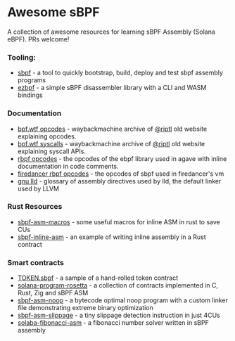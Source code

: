 # Awesome sBPF

A collection of awesome resources for learning sBPF Assembly (Solana eBPF). PRs welcome!

### Tooling:
- [sbpf](https://github.com/deanmlittle/sbpf) - a tool to quickly bootstrap, build, deploy and test sbpf assembly programs
- [ezbpf](https://github.com/deanmlittle/ezbpf) - a simple sBPF disassembler library with a CLI and WASM bindings

### Documentation
- [bpf.wtf opcodes](https://wayback-api.archive.org/web/20231004134038/https://bpf.wtf/sol-0x03-isa/) - waybackmachine archive of [@riptl](https://github.com/riptl) old website explaining opcodes.
- [bpf.wtf syscalls](https://web.archive.org/web/20231004144333/https://bpf.wtf/sol-0x04-syscalls/) - waybackmachine archive of [@riptl](https://github.com/riptl) old website explaining syscall APIs.
- [rbpf opcodes](https://github.com/solana-labs/rbpf/blob/main/src/ebpf.rs) - the opcodes of the ebpf library used in agave with inline documentation in code comments.
- [firedancer rbpf opcodes](https://github.com/firedancer-io/firedancer/blob/main/src/ballet/sbpf/fd_sbpf_opcodes.h) - the opcodes of sbpf used in firedancer's vm
- [gnu lld](https://ftp.gnu.org/old-gnu/Manuals/gas-2.9.1/html_chapter/as_7.html) - glossary of assembly directives used by lld, the default linker used by LLVM

### Rust Resources
- [sbpf-asm-macros](https://github.com/deanmlittle/sbpf-asm-macros) - some useful macros for inline ASM in rust to save CUs
- [sbpf-inline-asm](https://github.com/deanmlittle/sbpf-inline-asm) - an example of writing inline assembly in a Rust contract

### Smart contracts
- [TOKEN.sbpf](https://github.com/firedancer-io/token.sbpf) - a sample of a hand-rolled token contract
- [solana-program-rosetta](https://github.com/joncinque/solana-program-rosetta/) - a collection of contracts implemented in C, Rust, Zig and sBPF ASM
- [sbpf-asm-noop](https://github.com/deanmlittle/sbpf-asm-noop) - a bytecode optimal noop program with a custom linker file demonstrating extreme binary optimization
- [sbpf-asm-slippage](https://github.com/deanmlittle/sbpf-asm-slippage) - a tiny slippage detection instruction in just 4CUs
- [solaba-fibonacci-asm](https://github.com/deanmlittle/solana-fibonacci-asm) - a fibonacci number solver written in sBPF assembly
